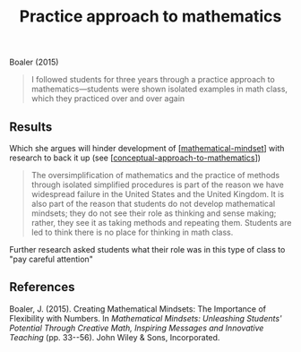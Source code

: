 ﻿---
title: Practice approach to mathematics
---
Boaler (2015)
> I followed students for three years through a practice approach to mathematics—students were shown isolated examples in math class, which they practiced over and over again

## Results

Which she argues will hinder development of [[mathematical-mindset]] with research to back it up (see [[conceptual-approach-to-mathematics]])

> The oversimplification of mathematics and the practice of methods through isolated simplified procedures is part of the reason we have widespread failure in the United States and the United Kingdom. It is also part of the reason that students do not develop mathematical mindsets; they do not see their role as thinking and sense making; rather, they see it as taking methods and repeating them. Students are led to think there is no place for thinking in math class.

Further research asked students what their role was in this type of class to "pay careful attention"

## References

Boaler, J. (2015). Creating Mathematical Mindsets: The Importance of Flexibility with Numbers. In *Mathematical Mindsets: Unleashing Students' Potential Through Creative Math, Inspiring Messages and Innovative Teaching* (pp. 33--56). John Wiley & Sons, Incorporated.


[//begin]: # "Autogenerated link references for markdown compatibility"
[mathematical-mindset]: mathematical-mindset "Mathematical Mindset"
[conceptual-approach-to-mathematics]: conceptual-approach-to-mathematics "Conceptual approach to mathematics"
[//end]: # "Autogenerated link references"